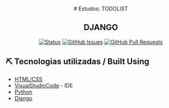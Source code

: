 

<p align="center">
  # Estudos: TODOLIST
</p>
<h2 align="center">DJANGO</h2>

<div align="center">

[![Status](https://img.shields.io/badge/Status-Active-green/?style=flat-square&color=Green)](https://github.com/gersonmachado/django-estudos)
[![GitHub Issues](https://img.shields.io/badge/Issues-0-blue/?style=flat-square&color=blue)](https://github.com/gersonmachado/django-estudos/issues)
[![GitHub Pull Requests](https://img.shields.io/badge/Pull%20requests-0-blue/?style=flat-square&color=blue)](https://github.com/gersonmachado/django-estudos/pulls)


</div>

## ⛏️ Tecnologias utilizadas / Built Using

- [HTML/CSS](https://www.w3schools.com/html/default.asp)
- [VisualStudioCode](https://code.visualstudio.com/) - IDE
- [Python](https://www.python.org)
- [Django](https://www.djangoproject.com/)